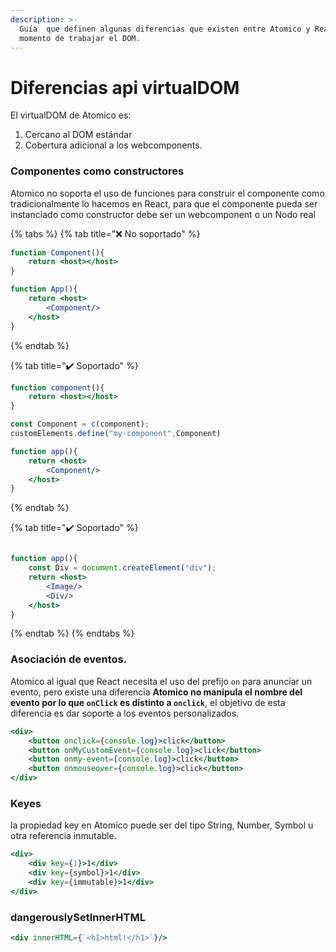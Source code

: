 ```yaml
---
description: >-
  Guía  que definen algunas diferencias que existen entre Atomico y React al
  momento de trabajar el DOM.
---
```


# Diferencias api virtualDOM

El virtualDOM de Atomico es:

1.  Cercano al DOM estándar
2. Cobertura adicional a los webcomponents.

### Componentes como constructores

Atomico no soporta el uso de funciones para construir el componente como tradicionalmente lo hacemos en React, para que el  componente pueda ser instanciado como constructor debe ser un webcomponent o un Nodo real

{% tabs %}
{% tab title="❌ No soportado" %}
```jsx
function Component(){
    return <host></host>
}

function App(){
    return <host>
        <Component/>
    </host>
}
```
{% endtab %}

{% tab title="✔️ Soportado" %}
```jsx
function component(){
    return <host></host>
}

const Component = c(component);
customElements.define("my-component",Component)

function app(){
    return <host>
        <Component/>
    </host>
}
```
{% endtab %}

{% tab title="✔️ Soportado" %}
```jsx

function app(){
    const Div = document.createElement("div");
    return <host>
        <Image/>
        <Div/>
    </host>
}
```
{% endtab %}
{% endtabs %}

### Asociación de eventos.

Atomico al igual que React necesita el uso del prefijo `on` para anunciar un evento, pero existe una diferencia  **Atomico no manipula el nombre del evento por lo que `onClick` es distinto a `onclick`**,  el objetivo de esta diferencia es dar soporte a los eventos personalizados.

```jsx
<div>
    <button onclick={console.log}>click</button>
    <button onMyCustomEvent={console.log}>click</button>
    <button onmy-event={console.log}>click</button>
    <button onmouseover={console.log}>click</button>
</div>
```

### Keyes

la propiedad key en Atomico puede ser del tipo String, Number, Symbol u otra referencia inmutable.

```jsx
<div>
    <div key={1}>1</div>
    <div key={symbol}>1</div>
    <div key={immutable}>1</div>
</div>
```

### dangerouslySetInnerHTML

```jsx
<div innerHTML={`<h1>html!</h1>`}/>
```













